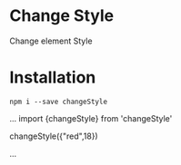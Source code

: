 # Change Style

Change element Style

# Installation

`npm i --save changeStyle`

...
import {changeStyle} from 'changeStyle'

changeStyle({"red",18})

...




